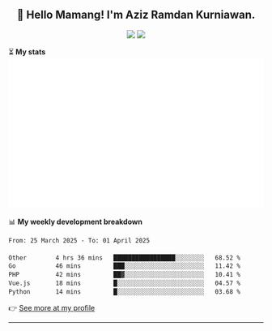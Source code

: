 <h2 align="center">👋 Hello Mamang! I'm Aziz Ramdan Kurniawan.</h2>  
<p align="center">
  <img src="https://komarev.com/ghpvc/?username=azizramdan">
  <img src="https://wakatime.com/badge/user/90056fa0-4c31-4eca-954e-2a3ac05896f9.svg">
</p>
    
⏳ **My stats**  
![](https://raw.githubusercontent.com/azizramdan/github-stats/master/generated/overview.svg#gh-dark-mode-only)

📊 **My weekly development breakdown**
<!--START_SECTION:waka-->

```txt
From: 25 March 2025 - To: 01 April 2025

Other        4 hrs 36 mins   █████████████████░░░░░░░░   68.52 %
Go           46 mins         ███░░░░░░░░░░░░░░░░░░░░░░   11.42 %
PHP          42 mins         ██▓░░░░░░░░░░░░░░░░░░░░░░   10.41 %
Vue.js       18 mins         █░░░░░░░░░░░░░░░░░░░░░░░░   04.57 %
Python       14 mins         █░░░░░░░░░░░░░░░░░░░░░░░░   03.68 %
```

<!--END_SECTION:waka-->
👉 [See more at my profile](https://wakatime.com/@azizramdan)
***
